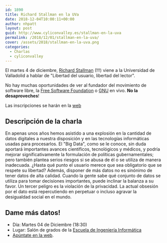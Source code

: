 ```yaml
---
id: 1890
title: Richard Stallman en la UVa
date: 2018-12-04T10:00:11+00:00
author: nhpatt
layout: post
guid: http://www.cyliconvalley.es/stallman-en-la-uva
permalink: /2018/12/01/stallman-en-la-uva/
cover: /assets/2018/stallman-en-la-uva.png
categories:
  - Charlas
  - cyliconvalley
---
```


El martes 4 de diciembre, [Richard Stallman](https://en.wikipedia.org/wiki/Richard_Stallman) (!!!) viene a la Universidad de Valladolid a hablar de "Libertad del usuario, libertad del lector".

No hay muchas oportunidades de ver al fundador del movimiento de software libre, la [Free Software Foundation](https://en.wikipedia.org/wiki/Free_Software_Foundation) o [GNU](https://en.wikipedia.org/wiki/GNU) en vivo. **No la desaproveches**!

Las inscripciones se harán en la [web](https://inscripcion.inf.uva.es/)

## Descripción de la charla

En apenas unos años hemos asistido a una explosión en la cantidad de datos digitales a nuestra disposición y en las tecnologías informáticas usadas para procesarlos. El "Big Data", como se le conoce, sin duda aportará importantes avances científicos, tecnológicos y médicos, y podría mejorar significativamente la formulación de políticas gubernamentales; pero también plantea serios riesgos si se abusa de él o se utiliza de manera inadecuada. ¿Hasta qué punto el usuario merece que sea obligatorio que se respete su libertad? Además, disponer de más datos no es sinónimo de tener datos de alta calidad. Cuando la gente sabe qué conjunto de datos se utiliza para tomar decisiones importantes, puede inclinar la balanza a su favor. Un tercer peligro es la violación de la privacidad. La actual obsesión por el dato está repercutiendo en perpetuar o incluso agravar la desigualdad social en el mundo.

## Dame más datos!

* Día: Martes 04 de Diciembre (18:30)
* Lugar: Salón de grados de la [Escuela de Ingeniería Informática](https://goo.gl/maps/SFaHi3vcNV72)
* [Apúntate en la web](https://inscripcion.inf.uva.es/).